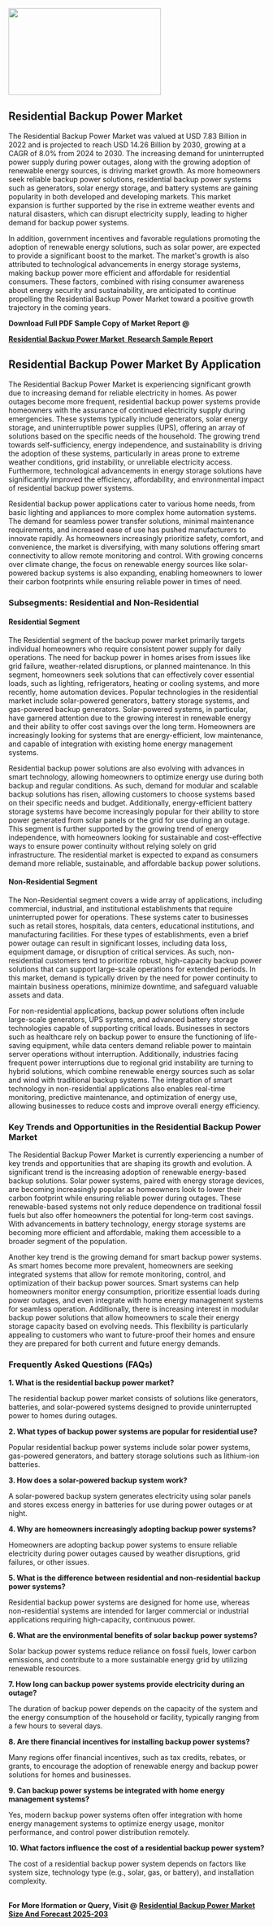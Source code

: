 <p><img class="alignnone size-medium wp-image-20088" src="https://ffe5etoiles.com/wp-content/uploads/2024/12/MST1-300x171.png" alt="" width="300" height="171" /></p><p><p> <h2>Residential Backup Power Market </h2><p>The Residential Backup Power Market was valued at USD 7.83 Billion in 2022 and is projected to reach USD 14.26 Billion by 2030, growing at a CAGR of 8.0% from 2024 to 2030. The increasing demand for uninterrupted power supply during power outages, along with the growing adoption of renewable energy sources, is driving market growth. As more homeowners seek reliable backup power solutions, residential backup power systems such as generators, solar energy storage, and battery systems are gaining popularity in both developed and developing markets. This market expansion is further supported by the rise in extreme weather events and natural disasters, which can disrupt electricity supply, leading to higher demand for backup power systems.</p><p>In addition, government incentives and favorable regulations promoting the adoption of renewable energy solutions, such as solar power, are expected to provide a significant boost to the market. The market's growth is also attributed to technological advancements in energy storage systems, making backup power more efficient and affordable for residential consumers. These factors, combined with rising consumer awareness about energy security and sustainability, are anticipated to continue propelling the Residential Backup Power Market toward a positive growth trajectory in the coming years.</p></p><p><strong>Download Full PDF Sample Copy of Market Report @</strong></p><p><strong><a href="https://www.verifiedmarketreports.com/download-sample/?rid=326496&utm_source=Sites-google&utm_medium=265" target="_blank">Residential Backup Power Market &nbsp;Research Sample Report</a></strong></p><p><h2>Residential Backup Power Market By Application</h2><p>The Residential Backup Power Market is experiencing significant growth due to increasing demand for reliable electricity in homes. As power outages become more frequent, residential backup power systems provide homeowners with the assurance of continued electricity supply during emergencies. These systems typically include generators, solar energy storage, and uninterruptible power supplies (UPS), offering an array of solutions based on the specific needs of the household. The growing trend towards self-sufficiency, energy independence, and sustainability is driving the adoption of these systems, particularly in areas prone to extreme weather conditions, grid instability, or unreliable electricity access. Furthermore, technological advancements in energy storage solutions have significantly improved the efficiency, affordability, and environmental impact of residential backup power systems.</p><p>Residential backup power applications cater to various home needs, from basic lighting and appliances to more complex home automation systems. The demand for seamless power transfer solutions, minimal maintenance requirements, and increased ease of use has pushed manufacturers to innovate rapidly. As homeowners increasingly prioritize safety, comfort, and convenience, the market is diversifying, with many solutions offering smart connectivity to allow remote monitoring and control. With growing concerns over climate change, the focus on renewable energy sources like solar-powered backup systems is also expanding, enabling homeowners to lower their carbon footprints while ensuring reliable power in times of need.</p><h3>Subsegments: Residential and Non-Residential</h3><h4>Residential Segment</h4><p>The Residential segment of the backup power market primarily targets individual homeowners who require consistent power supply for daily operations. The need for backup power in homes arises from issues like grid failure, weather-related disruptions, or planned maintenance. In this segment, homeowners seek solutions that can effectively cover essential loads, such as lighting, refrigerators, heating or cooling systems, and more recently, home automation devices. Popular technologies in the residential market include solar-powered generators, battery storage systems, and gas-powered backup generators. Solar-powered systems, in particular, have garnered attention due to the growing interest in renewable energy and their ability to offer cost savings over the long term. Homeowners are increasingly looking for systems that are energy-efficient, low maintenance, and capable of integration with existing home energy management systems.</p><p>Residential backup power solutions are also evolving with advances in smart technology, allowing homeowners to optimize energy use during both backup and regular conditions. As such, demand for modular and scalable backup solutions has risen, allowing customers to choose systems based on their specific needs and budget. Additionally, energy-efficient battery storage systems have become increasingly popular for their ability to store power generated from solar panels or the grid for use during an outage. This segment is further supported by the growing trend of energy independence, with homeowners looking for sustainable and cost-effective ways to ensure power continuity without relying solely on grid infrastructure. The residential market is expected to expand as consumers demand more reliable, sustainable, and affordable backup power solutions.</p><h4>Non-Residential Segment</h4><p>The Non-Residential segment covers a wide array of applications, including commercial, industrial, and institutional establishments that require uninterrupted power for operations. These systems cater to businesses such as retail stores, hospitals, data centers, educational institutions, and manufacturing facilities. For these types of establishments, even a brief power outage can result in significant losses, including data loss, equipment damage, or disruption of critical services. As such, non-residential customers tend to prioritize robust, high-capacity backup power solutions that can support large-scale operations for extended periods. In this market, demand is typically driven by the need for power continuity to maintain business operations, minimize downtime, and safeguard valuable assets and data.</p><p>For non-residential applications, backup power solutions often include large-scale generators, UPS systems, and advanced battery storage technologies capable of supporting critical loads. Businesses in sectors such as healthcare rely on backup power to ensure the functioning of life-saving equipment, while data centers demand reliable power to maintain server operations without interruption. Additionally, industries facing frequent power interruptions due to regional grid instability are turning to hybrid solutions, which combine renewable energy sources such as solar and wind with traditional backup systems. The integration of smart technology in non-residential applications also enables real-time monitoring, predictive maintenance, and optimization of energy use, allowing businesses to reduce costs and improve overall energy efficiency.</p><h3>Key Trends and Opportunities in the Residential Backup Power Market</h3><p>The Residential Backup Power Market is currently experiencing a number of key trends and opportunities that are shaping its growth and evolution. A significant trend is the increasing adoption of renewable energy-based backup solutions. Solar power systems, paired with energy storage devices, are becoming increasingly popular as homeowners look to lower their carbon footprint while ensuring reliable power during outages. These renewable-based systems not only reduce dependence on traditional fossil fuels but also offer homeowners the potential for long-term cost savings. With advancements in battery technology, energy storage systems are becoming more efficient and affordable, making them accessible to a broader segment of the population.</p><p>Another key trend is the growing demand for smart backup power systems. As smart homes become more prevalent, homeowners are seeking integrated systems that allow for remote monitoring, control, and optimization of their backup power sources. Smart systems can help homeowners monitor energy consumption, prioritize essential loads during power outages, and even integrate with home energy management systems for seamless operation. Additionally, there is increasing interest in modular backup power solutions that allow homeowners to scale their energy storage capacity based on evolving needs. This flexibility is particularly appealing to customers who want to future-proof their homes and ensure they are prepared for both current and future energy demands.</p><h3>Frequently Asked Questions (FAQs)</h3><p><strong>1. What is the residential backup power market?</strong></p><p>The residential backup power market consists of solutions like generators, batteries, and solar-powered systems designed to provide uninterrupted power to homes during outages.</p><p><strong>2. What types of backup power systems are popular for residential use?</strong></p><p>Popular residential backup power systems include solar power systems, gas-powered generators, and battery storage solutions such as lithium-ion batteries.</p><p><strong>3. How does a solar-powered backup system work?</strong></p><p>A solar-powered backup system generates electricity using solar panels and stores excess energy in batteries for use during power outages or at night.</p><p><strong>4. Why are homeowners increasingly adopting backup power systems?</strong></p><p>Homeowners are adopting backup power systems to ensure reliable electricity during power outages caused by weather disruptions, grid failures, or other issues.</p><p><strong>5. What is the difference between residential and non-residential backup power systems?</strong></p><p>Residential backup power systems are designed for home use, whereas non-residential systems are intended for larger commercial or industrial applications requiring high-capacity, continuous power.</p><p><strong>6. What are the environmental benefits of solar backup power systems?</strong></p><p>Solar backup power systems reduce reliance on fossil fuels, lower carbon emissions, and contribute to a more sustainable energy grid by utilizing renewable resources.</p><p><strong>7. How long can backup power systems provide electricity during an outage?</strong></p><p>The duration of backup power depends on the capacity of the system and the energy consumption of the household or facility, typically ranging from a few hours to several days.</p><p><strong>8. Are there financial incentives for installing backup power systems?</strong></p><p>Many regions offer financial incentives, such as tax credits, rebates, or grants, to encourage the adoption of renewable energy and backup power solutions for homes and businesses.</p><p><strong>9. Can backup power systems be integrated with home energy management systems?</strong></p><p>Yes, modern backup power systems often offer integration with home energy management systems to optimize energy usage, monitor performance, and control power distribution remotely.</p><p><strong>10. What factors influence the cost of a residential backup power system?</strong></p><p>The cost of a residential backup power system depends on factors like system size, technology type (e.g., solar, gas, or battery), and installation complexity.</p><strong><br />For More Iformation or Query, Visit @ <a href="https://www.verifiedmarketreports.com/product/residential-backup-power-market/" target="_blank">Residential Backup Power Market Size And Forecast 2025-203</a></strong></p>

